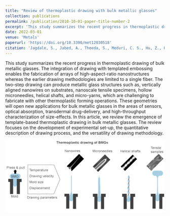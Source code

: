 ```yaml
---
title: "Review of thermoplastic drawing with bulk metallic glasses"
collection: publications
permalink: /publication/2010-10-01-paper-title-number-2
excerpt: 'This study summarizes the recent progress in thermoplastic drawing of bulk metallic glasses. The integration of drawing with templated embossing enables the fabrication of arrays of high-aspect-ratio nanostructures whereas the earlier drawing methodologies are limited to a single fiber. The two-step drawing can produce metallic glass structures such as, vertically aligned nanowires on substrates, nanoscale tensile specimens, hollow microneedles, helical shafts, and micro-yarns, which are challenging to fabricate with other thermoplastic forming operations. These geometries will open new applications for bulk metallic glasses in the areas of sensors, optical absorption, transdermal drug-delivery, and high-throughput characterization of size-effects. In this article, we review the emergence of template-based thermoplastic drawing in bulk metallic glasses. The review focuses on the development of experimental set-up, the quantitative description of drawing process, and the versatility of drawing methodology.'
date: 2022-03-01
venue: 'Metals'
paperurl: 'https://doi.org/10.3390/met12030518'
citation: 'Jagdale, S., Jabed, A., Theeda, S., Meduri, C. S., Hu, Z., Hasan, M., & Kumar, G. (2022). Review of thermoplastic drawing with bulk metallic glasses. Metals, 12(3), 518.'
---
```

This study summarizes the recent progress in thermoplastic drawing of bulk metallic glasses. The integration of drawing with templated embossing enables the fabrication of arrays of high-aspect-ratio nanostructures whereas the earlier drawing methodologies are limited to a single fiber. The two-step drawing can produce metallic glass structures such as, vertically aligned nanowires on substrates, nanoscale tensile specimens, hollow microneedles, helical shafts, and micro-yarns, which are challenging to fabricate with other thermoplastic forming operations. These geometries will open new applications for bulk metallic glasses in the areas of sensors, optical absorption, transdermal drug-delivery, and high-throughput characterization of size-effects. In this article, we review the emergence of template-based thermoplastic drawing in bulk metallic glasses. The review focuses on the development of experimental set-up, the quantitative description of drawing process, and the versatility of drawing methodology.

![Review on Thermoplastic drawing of metallic glasses](/images/review_pic.png)
